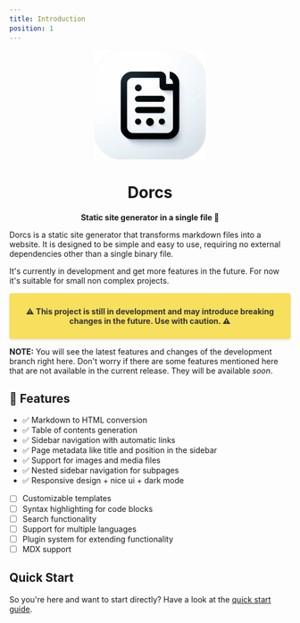 ```yaml
---
title: Introduction
position: 1
---
```


<!-- # Dorcs -->

<p align="center">
  <img src="./dorcs_logo.png" alt="Dorcs Logo" width="200">
</p>

<h1 align="center">Dorcs</h1>

<p align="center">
  <strong>Static site generator in a single file 📄</strong>
</p>

Dorcs is a static site generator that transforms markdown files into a website. It is designed to be simple and easy to use, requiring no external dependencies other than a single binary file.

It's currently in development and get more features in the future. For now it's suitable for small non complex projects.

<div style="background-color: #f6e05e; padding: 10px; border-radius: 4px; box-shadow: 0 2px 4px rgba(0, 0, 0, 0.1);">
  <p style="font-weight: bold; color: #333; text-align: center;">
  ⚠️ This project is still in development and may introduce breaking changes in the future. Use with caution. ⚠️
  </p>
</div>

**NOTE:** You will see the latest features and changes of the development branch right here. Don't worry if there are some features mentioned here that are not available in the current release. They will be available _soon_.

## 🚀 Features

- ✅ Markdown to HTML conversion
- ✅ Table of contents generation
- ✅ Sidebar navigation with automatic links
- ✅ Page metadata like title and position in the sidebar
- ✅ Support for images and media files
- ✅ Nested sidebar navigation for subpages
- ✅ Responsive design + nice ui + dark mode
- [ ] Customizable templates
- [ ] Syntax highlighting for code blocks
- [ ] Search functionality
- [ ] Support for multiple languages
- [ ] Plugin system for extending functionality
- [ ] MDX support

## Quick Start

So you're here and want to start directly? Have a look at the [quick start guide](./02_quick_start).

